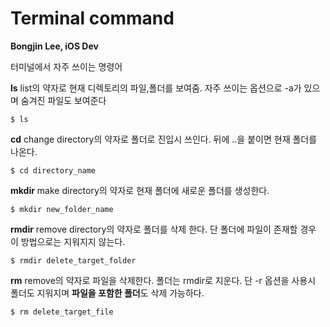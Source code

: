 # Terminal command
**Bongjin Lee, iOS Dev**

터미널에서 자주 쓰이는 명령어

**ls**
list의 약자로 현재 디렉토리의 파일,폴더를 보여줌. 자주 쓰이는 옵션으로 -a가 있으며 숨겨진 파일도 보여준다
```
$ ls
```

**cd**
change directory의 약자로 폴더로 진입시 쓰인다. 뒤에 ..을 붙이면 현재 폴더를 나온다.
```
$ cd directory_name
```

**mkdir**
make directory의 약자로 현재 폴더에 새로운 폴더를 생성한다.
```
$ mkdir new_folder_name
```

**rmdir**
remove directory의 약자로 폴더를 삭제 한다. 단 폴더에 파일이 존재할 경우 이 방법으로는 지워지지 않는다.
```
$ rmdir delete_target_folder
```

**rm**
remove의 약자로 파일을 삭제한다. 폴더는 rmdir로 지운다. 단 -r 옵션을 사용시 폴더도 지워지며 **파일을 포함한 폴더**도 삭제 가능하다.
```
$ rm delete_target_file
```